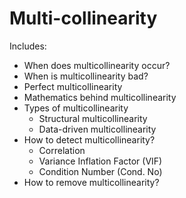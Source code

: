 # Multi-collinearity

Includes:
- When does multicollinearity occur?
- When is multicollinearity bad?
- Perfect multicollinearity
- Mathematics behind multicollinearity
- Types of multicollinearity
  - Structural multicollinearity
  - Data-driven multicollinearity
- How to detect multicollinearity?
  - Correlation
  - Variance Inflation Factor (VIF)
  - Condition Number (Cond. No)
- How to remove multicollinearity?
